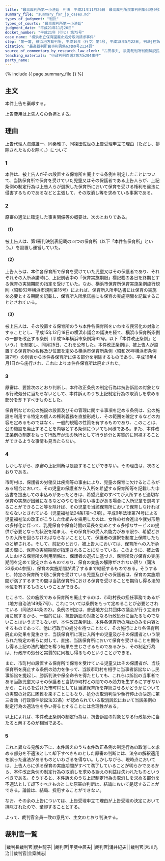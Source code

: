 ```yaml
---
title: "最高裁判所第一小法廷　判決　平成21年11月26日　最高裁判所民事判例集63巻9号2124頁"
summary_file: "summary_for_jp_cases.md"
types_of_judgment: "判決"
types_of_courts: "最高裁判所第一小法廷"
judgment_date: "平成21年11月26日"
docket_number: "平成21年（行ヒ）第75号"
case_name: "横浜市立保育園廃止処分取消請求事件"
step: "第一審, 横浜地方裁判所, 平成16年（行ウ）第4号, 平成18年5月22日, 判決|控訴審, 東京高等裁判所, 平成18年（行コ）第169号, 平成21年1月29日, 判決"
citation: "最高裁判所民事判例集63巻9号2124頁"
source_of_commentary_by_research_law_clerk: "古田孝夫, 最高裁判所判例解説民事篇平成21年度855頁"
teaching_materials: "行政判例百選2第7版204事件"
party_name:
---
```







{% include {{ page.summary_file }}  %}




## 主文



本件上告を棄却する。

上告費用は上告人らの負担とする。





## 理由



上告代理人海渡雄一、同秦雅子、同猿田佐世の上告受理申立て理由（ただし、排除されたものを除く。）について

### 1

本件は、被上告人がその設置する保育所を廃止する条例を制定したことについて、当該保育所で保育を受けていた児童又はその保護者である上告人らが、上記条例の制定行為は上告人らが選択した保育所において保育を受ける権利を違法に侵害するものであるなどと主張して、その取消し等を求めている事案である。

### 2

原審の適法に確定した事実関係等の概要は、次のとおりである。

#### （1）

被上告人は、第1審判決別表記載の四つの保育所（以下「本件各保育所」という。）を設置し運営していた。

#### （2）

上告人らは、本件各保育所で保育を受けていた児童又はその保護者であり、それぞれその入所承諾時に、上記別表中の「保育実施期限」欄記載の各日を終期とする保育の実施期間の指定を受けていた。なお、横浜市保育所保育実施条例施行規則（昭和62年横浜市規則第15号）によれば、保育所入所申込書には保育の実施を必要とする期間を記載し、保育所入所承諾書にも保育の実施期間を記載することとされている。

#### （3）

被上告人は、その設置する保育所のうち本件各保育所をいわゆる民営化の対象とすることとし、平成15年12月18日の横浜市議会の議決を経て、横浜市保育所条例の一部を改正する条例（平成15年横浜市条例第62号。以下「本件改正条例」という。）を制定し、同月25日、これを公布した。本件改正条例は、被上告人が設置する保育所の名称及び位置を定める横浜市保育所条例（昭和26年横浜市条例第7号）の別表から本件各保育所に係る部分を削除するものであり、平成16年4月1日から施行され、これにより本件各保育所は廃止された。

### 3

原審は、要旨次のとおり判断し、本件改正条例の制定行為は抗告訴訟の対象となる行政処分に当たらないとして、本件訴えのうち上記制定行為の取消しを求める部分を却下すべきものとした。

保育所などの公の施設の設置及びその管理に関する事項を定める条例は、公の施設を利用する特定の個人の権利義務を直接形成し、その範囲を確定するなどの内容を定めるものではなく、一般的規範の性質を有するものであり、このことは、公の施設を廃止することを内容とする条例についても同様である。また、本件改正条例の制定をもって行政庁が法の執行として行う処分と実質的に同視することができるような事情も見当たらない。

### 4

しかしながら、原審の上記判断は是認することができない。その理由は、次のとおりである。

市町村は、保護者の労働又は疾病等の事由により、児童の保育に欠けるところがある場合において、その児童の保護者から入所を希望する保育所等を記載した申込書を提出しての申込みがあったときは、希望児童のすべてが入所すると適切な保育の実施が困難になるなどのやむを得ない事由がある場合に入所児童を選考することができること等を除けば、その児童を当該保育所において保育しなければならないとされている（児童福祉法24条1項～3項）。平成9年法律第74号による児童福祉法の改正がこうした仕組みを採用したのは、女性の社会進出や就労形態の多様化に伴って、乳児保育や保育時間の延長を始めとする多様なサービスの提供が必要となった状況を踏まえ、その保育所の受入れ能力がある限り、希望どおりの入所を図らなければならないこととして、保護者の選択を制度上保障したものと解される。そして、前記のとおり、被上告人においては、保育所への入所承諾の際に、保育の実施期間が指定されることになっている。このように、被上告人における保育所の利用関係は、保護者の選択に基づき、保育所及び保育の実施期間を定めて設定されるものであり、保育の実施の解除がされない限り（同法33条の4参照）、保育の実施期間が満了するまで継続するものである。そうすると、特定の保育所で現に保育を受けている児童及びその保護者は、保育の実施期間が満了するまでの間は当該保育所における保育を受けることを期待し得る法的地位を有するものということができる。

ところで、公の施設である保育所を廃止するのは、市町村長の担任事務であるが（地方自治法149条7号）、これについては条例をもって定めることが必要とされている（同法244条の2）。条例の制定は、普通地方公共団体の議会が行う立法作用に属するから、一般的には、抗告訴訟の対象となる行政処分に当たるものでないことはいうまでもないが、本件改正条例は、本件各保育所の廃止のみを内容とするものであって、他に行政庁の処分を待つことなく、その施行により各保育所廃止の効果を発生させ、当該保育所に現に入所中の児童及びその保護者という限られた特定の者らに対して、直接、当該保育所において保育を受けることを期待し得る上記の法的地位を奪う結果を生じさせるものであるから、その制定行為は、行政庁の処分と実質的に同視し得るものということができる。

また、市町村の設置する保育所で保育を受けている児童又はその保護者が、当該保育所を廃止する条例の効力を争って、当該市町村を相手に当事者訴訟ないし民事訴訟を提起し、勝訴判決や保全命令を得たとしても、これらは訴訟の当事者である当該児童又はその保護者と当該市町村との間でのみ効力を生ずるにすぎないから、これらを受けた市町村としては当該保育所を存続させるかどうかについての実際の対応に困難を来すことにもなり、処分の取消判決や執行停止の決定に第三者効（行政事件訴訟法32条）が認められている取消訴訟において当該条例の制定行為の適法性を争い得るとすることには合理性がある。

以上によれば、本件改正条例の制定行為は、抗告訴訟の対象となる行政処分に当たると解するのが相当である。

### 5

これと異なる見解の下に、本件訴えのうち本件改正条例の制定行為の取消しを求める部分を不適法として却下すべきものとした原審の判断には、法令の解釈適用を誤った違法があるものといわざるを得ない。しかしながら、現時点においては、上告人らに係る保育の実施期間がすべて満了していることが明らかであるから、本件改正条例の制定行為の取消しを求める訴えの利益は失われたものというべきである。そうすると、本件訴えのうち上記制定行為の取消しを求める部分を不適法として却下すべきものとした原審の判断は、結論において是認することができる。論旨は、結局、採用することができない。

なお、その余の上告については、上告受理申立て理由が上告受理の決定において排除されたので、棄却することとする。

よって、裁判官全員一致の意見で、主文のとおり判決する。

## 裁判官一覧

|裁判長裁判官|櫻井龍子|
|裁判官|甲斐中辰夫|
|裁判官|涌井紀夫|
|裁判官|宮川光治|
|裁判官|金築誠志|






